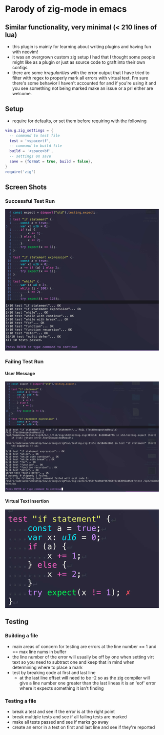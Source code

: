 # Parody of zig-mode in emacs

## Similar functionality, very minimal (< 210 lines of lua)
- this plugin is mainly for learning about writing plugins and having fun with neovim!
- it was an overgrown custom zig setup I had that I thought some people might like as a plugin or just as source code to graft into their own configs
- there are some *irregularities* with the error output that I have tried to filter with regex to properly mark all errors with virtual text. I'm sure there's some behavior I haven't accounted for and if you're using it and you see something not being marked make an issue or a pr! either are welcome. 

## Setup 

- require for defaults, or set them before requiring with the following 

```lua
vim.g.zig_settings = {
  -- command to test file
  test = '<space>tf',
  -- command to build file
  build = '<space>bf',
  -- settings on save
  save = {format = true, build = false},
}
require('zig')
```
## Screen Shots

### Successful Test Run

![](imgs/zig_pass.jpeg)

### Failing Test Run

#### User Message

![](imgs/zig_fail.jpeg)

#### Virtual Text Insertion

![](imgs/virt_text.jpeg)

## Testing

### Building a file
- main areas of concern for testing are errors at the line number == 1 and == max line nums in buffer
- the line number of the error will usually be off by one when setting virt text so you need to subtract one and keep that in mind when determining where to place a mark
- test by breaking code at first and last line
  - at the last line offset will need to be -2 so as the zig compiler will give a line number one greater than the last lineas it is an 'eof' error where it expects something it isn't finding

### Testing a file
- break a test and see if the error is at the right point
- break multiple tests and see if all failing tests are marked
- make all tests passed and see if marks go away
- create an error in a test on first and last line and see if they're reported
